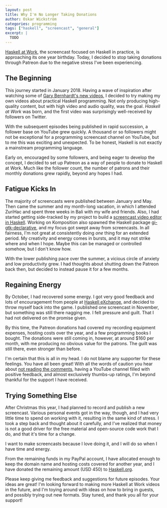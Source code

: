 ```yaml
---
layout: post
title: Why I'm No Longer Taking Donations
author: Oskar Wickström
categories: programming
tags: ["haskell", "screencast", "general"]
excerpt: |
  TODO
---
```


[Haskell at Work](https://haskell-at-work.com/), the screencast
focused on Haskell in practice, is approaching its one year
birthday. Today, I decided to stop taking donations through Patreon
due to the negative stress I've been experiencing.

## The Beginning

This journey started in January 2018. Having a wave of inspiration
after watching some of [Gary Bernhardt's new
videos](https://www.destroyallsoftware.com/screencasts), I decided to
try making my own videos about practical Haskell programming. Not only
producing high-quality content, but with high video and audio quality,
was the goal. _Haskell at Work_ was born, and the first video was
surprisingly well-received by followers on Twitter.

With the subsequent episodes being published in rapid succession, a
follower base on YouTube grew quickly. A thousand or so followers
might not be exceptional for a programming screencast channel on
YouTube, but to me this was exciting and unexpected. To be honest,
Haskell is not exactly a mainstream programming language.

Early on, encouraged by some followers, and being eager to develop the
concept, I decided to set up Patreon as a way of people to donate to
Haskell at Work. Much like the follower count, the number of patrons
and their monthly donations grew rapidly, beyond any hopes I had.

## Fatigue Kicks In

The majority of screencasts were published between January and
May. Then came the summer and my month-long vacation, in which I
attended ZuriHac and spent three weeks in Bali with my wife and
friends. Also, I had started getting side-tracked by my project to
build a [screencast video editor in
Haskell](https://wickstrom.tech/programming/2018/10/26/writing-a-screencast-video-editor-in-haskell.html). Working
on Komposition also spawned the Haskell package
[gi-gtk-declarative](https://owickstrom.github.io/gi-gtk-declarative/),
and my focus got swept away from screencasts. In all fairness, I'm not
great at consistently doing _one_ thing for an extended period. My
creativity and energy comes in bursts, and it may not strike where and
when I hope. Maybe this can be managed or controlled somehow, but I
don't know how.

With the lower publishing pace over the summer, a vicious circle of
anxiety and low productivity grew. I had thoughts about shutting down
the Patreon back then, but decided to instead pause it for a few
months.

## Regaining Energy

By October, I had recovered some energy. I got very good feedback and
lots of encouragement from people at [Haskell
eXchange](https://skillsmatter.com/conferences/10237-haskell-exchange-2018),
and decided to throw myself back into the game. I published one
screencast in November, but something was still there nagging me. I
felt pressure and guilt. That I had not delivered on the promise
given.

By this time, the Patreon donations had covered my recording equipment
expenses, hosting costs over the year, and a few programming books I
bought. The donations were still coming in, however, at around $160
per month, with me producing no obvious value for the patrons. The
guilt was still there, even stronger than before.

I'm certain that this is all in my head. I do not blame any supporter
for these feelings. You have all been great! With all the words of
caution you hear about [not reading the
comments](https://twitter.com/avoidcomments), having a YouTube channel
filled with positive feedback, and almost exclusively thumbs-up
ratings, I'm beyond thankful for the support I have received.

## Trying Something Else

After Christmas this year, I had planned to record and publish a new
screencast. Various personal events got in the way, though, and I had
very little time to spend on working with it, resulting in the same
kind of stress. I took a step back and thought about it carefully, and
I've realized that money is not a good driver for the free material
and open-source code work that I do, and that it's time for a change.

I want to make screencasts because I love doing it, and I will do so
when I have time and energy.

From the remaining funds in my PayPal account, I have allocated enough
to keep the domain name and hosting costs covered for another year,
and I have donated the remaining amount (USD 450) to
[Haskell.org](https://wiki.haskell.org/Donate_to_Haskell.org).

Please keep giving me feedback and suggestions for future
episodes. Your ideas are great! I'm looking forward to making more
Haskell at Work videos in the future, and I'm toying around with ideas
on how to bring in guests, and possibly trying out new formats. Stay
tuned, and thank you all for your support!
